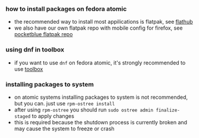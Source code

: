 ### how to install packages on fedora atomic

- the recommended way to install most appilications is flatpak, see [flathub](https://flathub.org)
- we also have our own flatpak repo with mobile config for firefox, see [pocketblue flatpak repo](https://github.com/pocketblue/pocketblue.github.io)

### using dnf in toolbox

- if you want to use `dnf` on fedora atomic, it's strongly recommended to use [toolbox](toolbox.md)

### installing packages to system

- on atomic systems installing packages to system is not recommended, but you can. just use `rpm-ostree install`
- after using `rpm-ostree` you should run `sudo ostree admin finalize-staged` to apply changes
- this is required because the shutdown process is currently broken and may cause the system to freeze or crash

